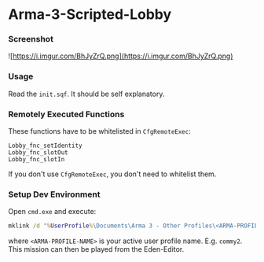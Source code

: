 # Arma-3-Scripted-Lobby

### Screenshot
![https://i.imgur.com/BhJyZrQ.png](https://i.imgur.com/BhJyZrQ.png)

### Usage
Read the `init.sqf`. It should be self explanatory.

### Remotely Executed Functions
These functions have to be whitelisted in `CfgRemoteExec`:
```sqf
Lobby_fnc_setIdentity
Lobby_fnc_slotOut
Lobby_fnc_slotIn
```

If you don't use `CfgRemoteExec`, you don't need to whitelist them.

### Setup Dev Environment
Open `cmd.exe` and execute:
```bat
mklink /d "%UserProfile%\Documents\Arma 3 - Other Profiles\<ARMA-PROFILE-NAME>\missions\LOBBY.VR" "<PATH-TO-PROJECT-FOLDER>\missions\LOBBY.VR"
```
where `<ARMA-PROFILE-NAME>` is your active user profile name. E.g. `commy2`. This mission can then be played from the Eden-Editor.

